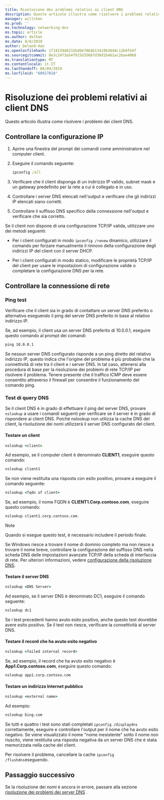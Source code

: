 ```yaml
---
title: Risoluzione dei problemi relativi ai client DNS
description: Questo articolo illustra come risolvere i problemi relativi a DNS dal lato client.
manager: willchen
ms.prod: ''
ms.technology: networking-dns
ms.topic: article
ms.author: delhan
ms.date: 8/8/2019
author: Deland-Han
ms.openlocfilehash: 1f18159d6232bd9e7864b13419b3648c12b9f44f
ms.sourcegitcommit: 0e3c2473a54f915d35687d30d1b4b1ac2bae4068
ms.translationtype: MT
ms.contentlocale: it-IT
ms.lasthandoff: 08/09/2019
ms.locfileid: "68917818"
---
```

# <a name="troubleshooting-dns-clients"></a>Risoluzione dei problemi relativi ai client DNS

Questo articolo illustra come risolvere i problemi dei client DNS.

## <a name="check-ip-configuration"></a>Controllare la configurazione IP

1. Aprire una finestra del prompt dei comandi come amministratore nel computer client.

2. Eseguire il comando seguente:

   ```cmd
   ipconfig /all
   ```

3. Verificare che il client disponga di un indirizzo IP valido, subnet mask e un gateway predefinito per la rete a cui è collegato e in uso.

4. Controllare i server DNS elencati nell'output e verificare che gli indirizzi IP elencati siano corretti.

5. Controllare il suffisso DNS specifico della connessione nell'output e verificare che sia corretto.

Se il client non dispone di una configurazione TCP/IP valida, utilizzare uno dei metodi seguenti:

* Per i client configurati in modo `ipconfig /renew` dinamico, utilizzare il comando per forzare manualmente il rinnovo della configurazione degli indirizzi IP del client con il server DHCP.

* Per i client configurati in modo statico, modificare le proprietà TCP/IP del client per usare le impostazioni di configurazione valide o completare la configurazione DNS per la rete.

## <a name="check-network-connection"></a>Controllare la connessione di rete

### <a name="ping-test"></a>Ping test

Verificare che il client sia in grado di contattare un server DNS preferito o alternativo eseguendo il ping del server DNS preferito in base al relativo indirizzo IP.

Se, ad esempio, il client usa un server DNS preferito di 10.0.0.1, eseguire questo comando al prompt dei comandi:

```cmd
ping 10.0.0.1
```

Se nessun server DNS configurato risponde a un ping diretto del relativo indirizzo IP, questo indica che l'origine del problema è più probabile che la connettività di rete tra il client e i server DNS. In tal caso, attenersi alla procedura di base per la risoluzione dei problemi di rete TCP/IP per risolvere il problema. Tenere presente che il traffico ICMP deve essere consentito attraverso il firewall per consentire il funzionamento del comando ping.

### <a name="dns-query-tests"></a>Test di query DNS

Se il client DNS è in grado di effettuare il ping del server DNS, provare `nslookup` a usare i comandi seguenti per verificare se il server è in grado di rispondere ai client DNS. Poiché nslookup non utilizza la cache DNS del client, la risoluzione dei nomi utilizzerà il server DNS configurato del client.

#### <a name="test-a-client"></a>Testare un client

```cmd
nslookup <client>
```
  
Ad esempio, se il computer client è denominato **CLIENT1**, eseguire questo comando:
  
```cmd
nslookup client1
```
  
Se non viene restituita una risposta con esito positivo, provare a eseguire il comando seguente:
  
```cmd
nslookup <fqdn of client>
```
  
Se, ad esempio, il nome FQDN è **CLIENT1.Corp.contoso.com**, eseguire questo comando:

```cmd
nslookup client1.corp.contoso.com.
```

> [!NOTE]
> Quando si esegue questo test, è necessario includere il periodo finale.

Se Windows riesce a trovare il nome di dominio completo ma non riesce a trovare il nome breve, controllare la configurazione del suffisso DNS nella scheda DNS delle impostazioni avanzate TCP/IP della scheda di interfaccia di rete. Per ulteriori informazioni, vedere [configurazione della risoluzione DNS](https://docs.microsoft.com/previous-versions/tn-archive/dd163570(v=technet.10)#configuring-dns-resolution).

#### <a name="test-the-dns-server"></a>Testare il server DNS

```cmd
nslookup <DNS Server>
```

Ad esempio, se il server DNS è denominato DC1, eseguire il comando seguente:

```cmd
nslookup dc1
```
Se i test precedenti hanno avuto esito positivo, anche questo test dovrebbe avere esito positivo. Se il test non riesce, verificare la connettività al server DNS.

#### <a name="test-the-failing-record"></a>Testare il record che ha avuto esito negativo

```cmd
nslookup <failed internal record>
```

Se, ad esempio, il record che ha avuto esito negativo è **App1.Corp.contoso.com**, eseguire questo comando:

```cmd
nslookup app1.corp.contoso.com
```

#### <a name="test-a-public-internet-address"></a>Testare un indirizzo Internet pubblico

```cmd
nslookup <external name>
```

Ad esempio: 
```cmd
nslookup bing.com
```

Se tutti e quattro i test sono stati completati `ipconfig /displaydns` correttamente, eseguire e controllare l'output per il nome che ha avuto esito negativo. Se viene visualizzato il nome "nome inesistente" sotto il nome non riuscito, viene restituita una risposta negativa da un server DNS che è stata memorizzata nella cache del client. 

Per risolvere il problema, cancellare la cache `ipconfig /flushdns`eseguendo.

## <a name="next-step"></a>Passaggio successivo

Se la risoluzione dei nomi è ancora in errore, passare alla sezione [risoluzione dei problemi dei server DNS](troubleshoot-dns-server.md) .
